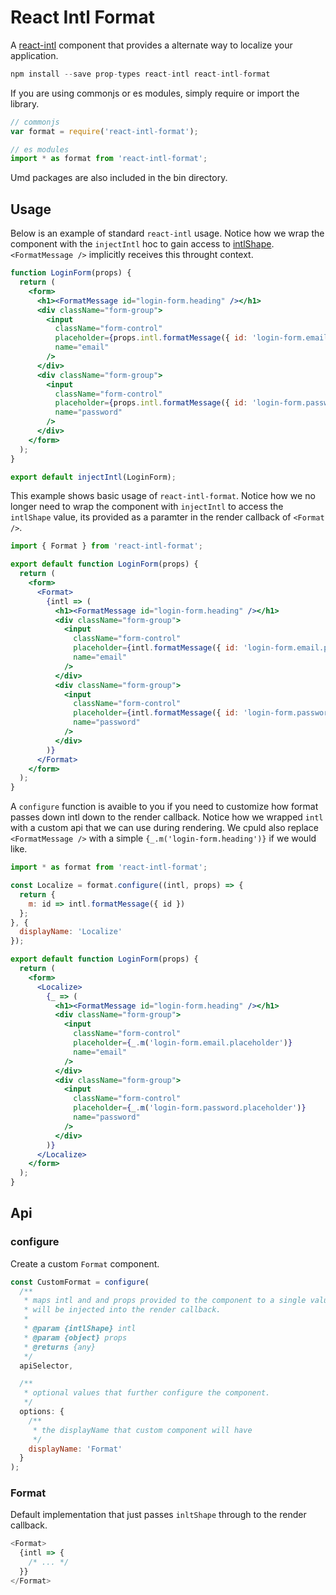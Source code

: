 React Intl Format
=================

A [react-intl](https://github.com/yahoo/react-intl) component that provides a alternate way to localize your application.

```js
npm install --save prop-types react-intl react-intl-format
```

If you are using commonjs or es modules, simply require or import the library.

```js
// commonjs
var format = require('react-intl-format');
```
```js
// es modules
import * as format from 'react-intl-format';
```

Umd packages are also included in the bin directory.

## Usage

Below is an example of standard `react-intl` usage. Notice how we wrap the component with the `injectIntl` hoc to gain access to [intlShape](https://github.com/yahoo/react-intl/wiki/API#intlshape). `<FormatMessage />` implicitly  receives this throught context.
```jsx
function LoginForm(props) {
  return (
    <form>
      <h1><FormatMessage id="login-form.heading" /></h1>
      <div className="form-group">
        <input
          className="form-control" 
          placeholder={props.intl.formatMessage({ id: 'login-form.email.placeholder' })}
          name="email"
        />
      </div>
      <div className="form-group">
        <input
          className="form-control" 
          placeholder={props.intl.formatMessage({ id: 'login-form.password.placeholder' })}
          name="password"
        />
      </div>
    </form>
  );
}

export default injectIntl(LoginForm);
```

This example shows basic usage of `react-intl-format`. Notice how we no longer need to wrap the component with `injectIntl` to access the `intlShape` value, its provided as a paramter in the render callback of `<Format />`.
```jsx
import { Format } from 'react-intl-format';

export default function LoginForm(props) {
  return (
    <form>
      <Format>
        {intl => (
          <h1><FormatMessage id="login-form.heading" /></h1>
          <div className="form-group">
            <input
              className="form-control" 
              placeholder={intl.formatMessage({ id: 'login-form.email.placeholder' })}
              name="email"
            />
          </div>
          <div className="form-group">
            <input
              className="form-control" 
              placeholder={intl.formatMessage({ id: 'login-form.password.placeholder' })}
              name="password"
            />
          </div>
        )}
      </Format>
    </form>
  );
}
```

A `configure` function is avaible to you if you need to customize how format passes down intl down to the render callback. Notice how we wrapped `intl` with a custom api that we can use during rendering. We cpuld also replace `<FormatMessage />` with a simple `{_.m('login-form.heading')}` if we would like.

```jsx
import * as format from 'react-intl-format';

const Localize = format.configure((intl, props) => {
  return {
    m: id => intl.formatMessage({ id })
  };
}, {
  displayName: 'Localize'
});

export default function LoginForm(props) {
  return (
    <form>
      <Localize>
        {_ => (
          <h1><FormatMessage id="login-form.heading" /></h1>
          <div className="form-group">
            <input
              className="form-control" 
              placeholder={_.m('login-form.email.placeholder')}
              name="email"
            />
          </div>
          <div className="form-group">
            <input
              className="form-control" 
              placeholder={_.m('login-form.password.placeholder')}
              name="password"
            />
          </div>
        )}
      </Localize>
    </form>
  );
}
```

## Api

### configure
Create a custom `Format` component.

```js
const CustomFormat = configure(
  /** 
   * maps intl and and props provided to the component to a single value that
   * will be injected into the render callback.
   * 
   * @param {intlShape} intl
   * @param {object} props
   * @returns {any}
   */
  apiSelector,

  /**
   * optional values that further configure the component.
   */
  options: {
    /**
     * the displayName that custom component will have
     */
    displayName: 'Format'
  }
);
```

### Format

Default implementation that just passes `inltShape` through to the render callback.

```js
<Format>
  {intl => {
    /* ... */
  }}
</Format>
```
